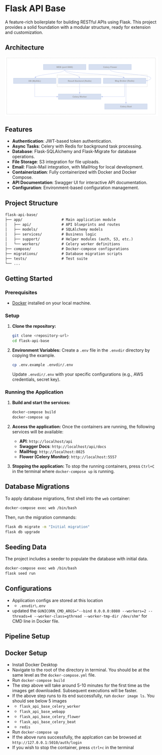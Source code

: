 # Flask API Base

A feature-rich boilerplate for building RESTful APIs using Flask. This project provides a solid foundation with a modular structure, ready for extension and customization.

## Architecture

![Flask API Base Architecture](compose/local/flask/api-base-arch.png)

## Features

- **Authentication**: JWT-based token authentication.
- **Async Tasks**: Celery with Redis for background task processing.
- **Database**: Flask-SQLAlchemy and Flask-Migrate for database operations.
- **File Storage**: S3 integration for file uploads.
- **Email**: Flask-Mail integration, with MailHog for local development.
- **Containerization**: Fully containerized with Docker and Docker Compose.
- **API Documentation**: Swagger UI for interactive API documentation.
- **Configuration**: Environment-based configuration management.

## Project Structure

```
flask-api-base/
├── app/                  # Main application module
│   ├── api/              # API blueprints and routes
│   ├── models/           # SQLAlchemy models
│   ├── services/         # Business logic
│   ├── support/          # Helper modules (auth, S3, etc.)
│   └── workers/          # Celery worker definitions
├── compose/              # Docker-compose configurations
├── migrations/           # Database migration scripts
├── tests/                # Test suite
└── ...
```

## Getting Started

### Prerequisites

- [Docker](https://www.docker.com/products/docker-desktop) installed on your local machine.

### Setup

1.  **Clone the repository:**
    ```bash
    git clone <repository-url>
    cd flask-api-base
    ```

2.  **Environment Variables:**
    Create a `.env` file in the `.envdir` directory by copying the example.
    ```bash
    cp .env.example .envdir/.env
    ```
    Update `.envdir/.env` with your specific configurations (e.g., AWS credentials, secret key).

### Running the Application

1.  **Build and start the services:**
    ```bash
    docker-compose build
    docker-compose up
    ```

2.  **Access the application:**
    Once the containers are running, the following services will be available:
    - **API**: `http://localhost/api`
    - **Swagger Docs**: `http://localhost/api/docs`
    - **MailHog**: `http://localhost:8025`
    - **Flower (Celery Monitor)**: `http://localhost:5557`

3.  **Stopping the application:**
    To stop the running containers, press `Ctrl+C` in the terminal where `docker-compose up` is running.

## Database Migrations

To apply database migrations, first shell into the `web` container:
```bash
docker-compose exec web /bin/bash
```
Then, run the migration commands:
```bash
flask db migrate -m "Initial migration"
flask db upgrade
```

## Seeding Data

The project includes a seeder to populate the database with initial data.
```bash
docker-compose exec web /bin/bash
flask seed run
```


<h2>Configurations</h2>

* Application configs are stored at this location 
* * `.envdir\.env`
* updated the `GUNICORN_CMD_ARGS="--bind 0.0.0.0:8080 --workers=2 --threads=4 --worker-class=gthread --worker-tmp-dir /dev/shm"` for CMD line in Docker file.




<h2>Pipeline Setup<h2>


<h2>Docker Setup</h2>

* Install Docker Desktop
* Navigate to the root of the directory in terminal. You should be at the same level as the `docker-compose.yml` file.
* Run `docker-compose build`
* The step above will take around 5-10 minutes for the first time as the images get downloaded. Subsequent executions will be faster. 
* If the above step runs to its end successfully, run `docker image ls`. You should see below 5 images
* * `flask_api_base_celery_worker`
* * `flask_api_base_webapp`
* * `flask_api_base_celery_flower`
* * `flask_api_base_celery_beat`
* * `redis`
* Run `docker-compose up`
* If the above runs successfully, the applcation can be browsed at `http://127.0.0.1:5010/auth/login`
* If you wish to stop the container, press `ctrl+c` in the terminal 